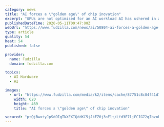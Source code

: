 ```yaml
---
category: news
title: "AI forces a \"golden age\" of chip inovation"
excerpt: "GPUs are not optimised for an AI workload AI has ushered in a new golden age of semiconductor innovation as flaws in the use of GPUs to do the number crunching are getting annoying. According to Forbes,"
publishedDateTime: 2020-05-11T09:47:00Z
webUrl: "https://www.fudzilla.com/news/ai/50804-ai-forces-a-golden-age-of-chip-inovation"
type: article
quality: 54
heat: 54
published: false

provider:
  name: Fudzilla
  domain: fudzilla.com

topics:
  - AI Hardware
  - AI

images:
  - url: "https://www.fudzilla.com/media/k2/items/cache/87751c8c84f41d78eed1a44c9b952c61_L.jpg"
    width: 620
    height: 469
    title: "AI forces a \"golden age\" of chip inovation"

secured: "ptQjBwxtyJpSdOIgTkXEXIQddKC5jJkFZ0j3nElt/Lfd3F7ljFCIG72qIbzobeiHopAYiFIJzs//6bZ19Jtge5SixOy/6z3L0s2ilmpPUUodq8fgSvdsSH44b6m9O9rrRjQFevZG9OERt429Ph47fKUZOsU/EHdrr6NcZAoC9E4YXZPZ7jHqW1Rislpy3CYKtU9AyeqQnIuvLTKWbUHxmwGHApgPExmGdgN2/QV75qA8SxDTb2XpVAlEv6YUAp9l8JIFXwTqbPzt8MGg+yDvjmd4wp0zkkxA0wk1zzLw9uA1VgWDBuIwJnLi8U3VXWsQb2pptxoRnjTaIZgEeF/W8AkGC0dreK0huJNGMm1YVOqRGdbiPk6Mppuy5IkwL3sdnhzntltpEnZGE9HyTEW6+r/ONSYaAedrJt2ytC+8YN2fMBFbLqppmk7ASjiNspaU5p2xVToAVePROBUJQEmzjqvkwznoL21JgFrJV3xzos8=;cU4kN0jNn15oRti7WlSYpA=="
---
```


